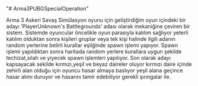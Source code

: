 "# Arma3PUBGSpecialOperation" 


Arma 3 Askeri Savaş Simülasyon oyunu için geliştirdiğim oyun içindeki bir adayı 'PlayerUnknown's Battlegrounds' adası olarak mekaniğine çeviren bir sistem.
Sistemde oyuncular öncelikle oyun parasıyla katılım sağlıyor yeterli katılım olduktan sonra kişileri gruplar veya tek kişi halinde ilgili adanın random yerlerine belirli kurallar eşliğinde spawn işlemi yapıyor. 
Spawn işlemi yapıldıktan sonra haritada random yerlere kurallara uygun şekilde techizat,silah ve yiyecek spawn işlemleri yapılıyor.
Son olarak adayı kapsayacak sekilde kırmızı,yeşil ve beyaz daireler oluyor kırmızı daire içinde zehirli alan olduğu için oyuncu hasar almaya baslıyor yeşil alana geçince hasar alımı duruyor ve hasarını tamir edebiliyor gerekli şırıngalar ile.
